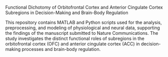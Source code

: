 Functional Dichotomy of Orbitofrontal Cortex and Anterior Cingulate Cortex Subregions in Decision-Making and Brain-Body Regulation

This repository contains MATLAB and Python scripts used for the analysis, preprocessing, and modeling of physiological and neural data, supporting the findings of the manuscript submitted to Nature Communications. The study investigates the distinct functional roles of subregions in the orbitofrontal cortex (OFC) and anterior cingulate cortex (ACC) in decision-making processes and brain-body regulation.
